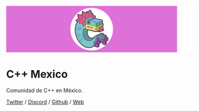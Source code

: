 ![logo](/images/logo.png)
# C++ Mexico
Comunidad de C++ en México.

[Twitter](https://twitter.com/cpp_mx) / [Discord](https://discord.gg/t53X2e8Mrz) / [Github](https://github.com/cppmexico) / [Web](https://cpp.com.mx)

